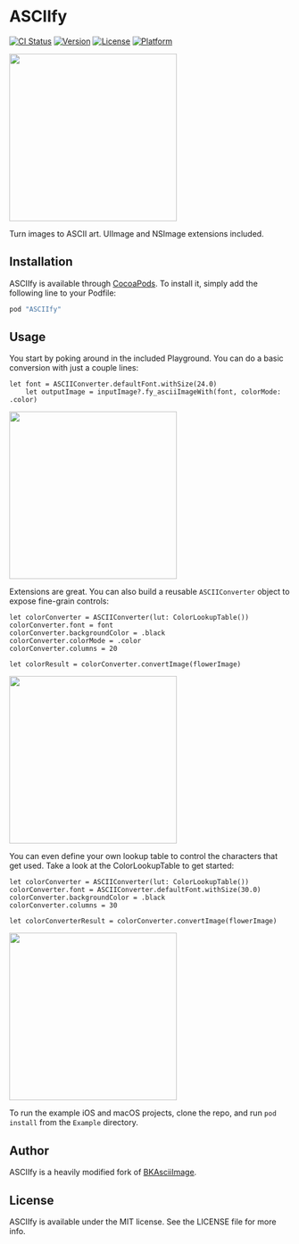 # ASCIIfy

[![CI Status](http://img.shields.io/travis/nickswalker/ASCIIfy.svg?style=flat)](https://travis-ci.org/nickswalker/ASCIIfy)
[![Version](https://img.shields.io/cocoapods/v/ASCIIfy.svg?style=flat)](http://cocoapods.org/pods/ASCIIfy)
[![License](https://img.shields.io/cocoapods/l/ASCIIfy.svg?style=flat)](http://cocoapods.org/pods/ASCIIfy)
[![Platform](https://img.shields.io/cocoapods/p/ASCIIfy.svg?style=flat)](http://cocoapods.org/pods/ASCIIfy)

<img src="http://i.imgur.com/xDp2DCC.gif" width="300px" />

Turn images to ASCII art. UIImage and NSImage extensions included.

## Installation

ASCIIfy is available through [CocoaPods](http://cocoapods.org). To install
it, simply add the following line to your Podfile:

```ruby
pod "ASCIIfy"
```

## Usage 

You start by poking around in the included Playground. You can do a basic conversion with just a couple lines:

	let font = ASCIIConverter.defaultFont.withSize(24.0)
        let outputImage = inputImage?.fy_asciiImageWith(font, colorMode: .color)

<img src="http://i.imgur.com/xDp2DCC.gif" width="300px" />

Extensions are great. You can also build a reusable `ASCIIConverter` object to expose fine-grain controls:

	let colorConverter = ASCIIConverter(lut: ColorLookupTable())
	colorConverter.font = font
	colorConverter.backgroundColor = .black
	colorConverter.colorMode = .color
	colorConverter.columns = 20

	let colorResult = colorConverter.convertImage(flowerImage)


<img src="http://i.imgur.com/4hcpCZm.gif" width="300px" />

You can even define your own lookup table to control the characters that get used. Take a look at the ColorLookupTable to get started:

	let colorConverter = ASCIIConverter(lut: ColorLookupTable())
	colorConverter.font = ASCIIConverter.defaultFont.withSize(30.0)
	colorConverter.backgroundColor = .black
	colorConverter.columns = 30

	let colorConverterResult = colorConverter.convertImage(flowerImage)

<img src="http://i.imgur.com/aPNdFV3.gif" width="300px" />

To run the example iOS and macOS projects, clone the repo, and run `pod install` from the `Example` directory. 

## Author

ASCIIfy is a heavily modified fork of [BKAsciiImage](https://github.com/bkoc/BKAsciiImage).

## License

ASCIIfy is available under the MIT license. See the LICENSE file for more info.
